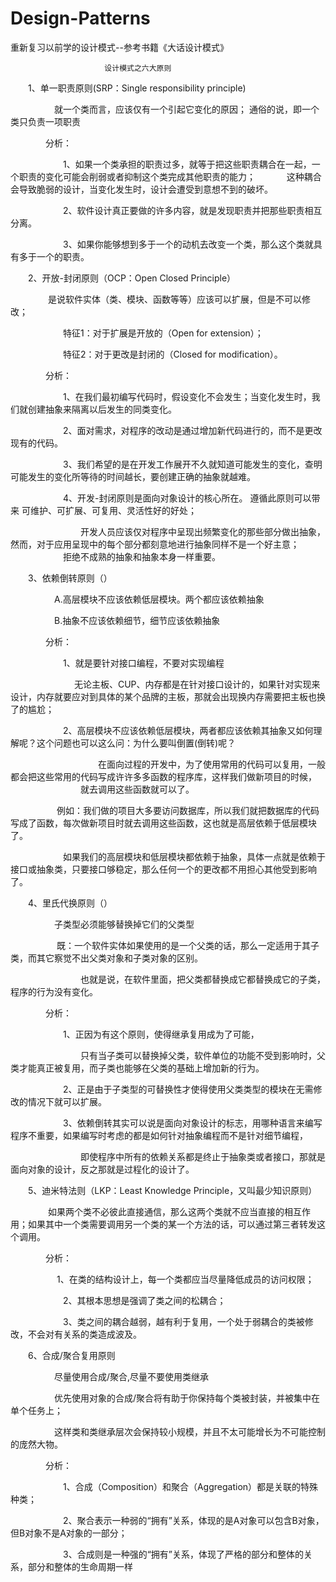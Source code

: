 # Design-Patterns
重新复习以前学的设计模式--参考书籍《大话设计模式》

                         设计模式之六大原则

　　1、单一职责原则(SRP：Single responsibility principle)

　　　　　就一个类而言，应该仅有一个引起它变化的原因； 通俗的说，即一个类只负责一项职责

　　　　分析： 

　　　　　　1、如果一个类承担的职责过多，就等于把这些职责耦合在一起，一个职责的变化可能会削弱或者抑制这个类完成其他职责的能力；
　　　 这种耦合会导致脆弱的设计，当变化发生时，设计会遭受到意想不到的破坏。

　　　　　　2、软件设计真正要做的许多内容，就是发现职责并把那些职责相互分离。

　　　　　　3、如果你能够想到多于一个的动机去改变一个类，那么这个类就具有多于一个的职责。

　　2、开放-封闭原则（OCP：Open Closed Principle）

　　　　  是说软件实体（类、模块、函数等等）应该可以扩展，但是不可以修改；

　　　　　　特征1：对于扩展是开放的（Open for extension）；

　　　　　　特征2：对于更改是封闭的（Closed for modification）。

　　　　分析：

　　　　　　1、在我们最初编写代码时，假设变化不会发生；当变化发生时，我们就创建抽象来隔离以后发生的同类变化。

　　　　　　2、面对需求，对程序的改动是通过增加新代码进行的，而不是更改现有的代码。

　　　　　　3、我们希望的是在开发工作展开不久就知道可能发生的变化，查明可能发生的变化所等待的时间越长，要创建正确的抽象就越难。

　　　　　　4、开发-封闭原则是面向对象设计的核心所在。 遵循此原则可以带来 可维护、可扩展、可复用、灵活性好的好处；

　　　　　　　　开发人员应该仅对程序中呈现出频繁变化的那些部分做出抽象，然而，对于应用呈现中的每个部分都刻意地进行抽象同样不是一个好主意；
　　　　　　拒绝不成熟的抽象和抽象本身一样重要。

　　3、依赖倒转原则（）

　　　　　A.高层模块不应该依赖低层模块。两个都应该依赖抽象

　　　　　B.抽象不应该依赖细节，细节应该依赖抽象

　　　　分析：

　　　　　　1、就是要针对接口编程，不要对实现编程　　　　　　

　　　　　　　    无论主板、CUP、内存都是在针对接口设计的，如果针对实现来设计，内存就要应对到具体的某个品牌的主板，那就会出现换内存需要把主板也换了的尴尬；

　　　　　　2、高层模块不应该依赖低层模块，两者都应该依赖其抽象又如何理解呢？这个问题也可以这么问：为什么要叫倒置(倒转)呢？

　　　　　　　　　　在面向过程的开发中，为了使用常用的代码可以复用，一般都会把这些常用的代码写成许许多多函数的程序库，这样我们做新项目的时候，
　　　　　　　　就去调用这些函数就可以了。

　　　　　 例如：我们做的项目大多要访问数据库，所以我们就把数据库的代码写成了函数，每次做新项目时就去调用这些函数，这也就是高层依赖于低层模块了。

　　　　　　如果我们的高层模块和低层模块都依赖于抽象，具体一点就是依赖于接口或抽象类，只要接口够稳定，那么任何一个的更改都不用担心其他受到影响了。

 

　　4、里氏代换原则（）

　　　　　子类型必须能够替换掉它们的父类型

　　　　　 既：一个软件实体如果使用的是一个父类的话，那么一定适用于其子类，而其它察觉不出父类对象和子类对象的区别。

　　　　　　　　也就是说，在软件里面，把父类都替换成它都替换成它的子类，程序的行为没有变化。

　　　　分析：

　　　　　　1、正因为有这个原则，使得继承复用成为了可能，

　　　　　　　　只有当子类可以替换掉父类，软件单位的功能不受到影响时，父类才能真正被复用，而子类也能够在父类的基础上增加新的行为。

　　　　　　2、正是由于子类型的可替换性才使得使用父类类型的模块在无需修改的情况下就可以扩展。

　　　　　　3、依赖倒转其实可以说是面向对象设计的标志，用哪种语言来编写程序不重要，如果编写时考虑的都是如何针对抽象编程而不是针对细节编程，

　　　　　　　　即使程序中所有的依赖关系都是终止于抽象类或者接口，那就是面向对象的设计，反之那就是过程化的设计了。

　　5、迪米特法则（LKP：Least Knowledge Principle，又叫最少知识原则）

　　　　  如果两个类不必彼此直接通信，那么这两个类就不应当直接的相互作用；如果其中一个类需要调用另一个类的某一个方法的话，可以通过第三者转发这个调用。

　　　　分析：

　　　　　   1、在类的结构设计上，每一个类都应当尽量降低成员的访问权限；

　　　　　　2、其根本思想是强调了类之间的松耦合；

　　　　　　3、类之间的耦合越弱，越有利于复用，一个处于弱耦合的类被修改，不会对有关系的类造成波及。

　　6、合成/聚合复用原则

　　　　　尽量使用合成/聚合,尽量不要使用类继承

　　　　　优先使用对象的合成/聚合将有助于你保持每个类被封装，并被集中在单个任务上；

　　　　　这样类和类继承层次会保持较小规模，并且不太可能增长为不可能控制的庞然大物。

　　　　分析：

　　　　　　1、合成（Composition）和聚合（Aggregation）都是关联的特殊种类；

　　　　　　2、聚合表示一种弱的“拥有”关系，体现的是A对象可以包含B对象，但B对象不是A对象的一部分；

　　　　　　3、合成则是一种强的“拥有”关系，体现了严格的部分和整体的关系，部分和整体的生命周期一样

 
